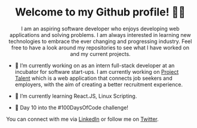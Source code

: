 <h1 align="center">
Welcome to my Github profile! 👨‍💻
</h1>
<p align="center">
I am an aspiring software developer who enjoys developing web applications and solving problems. I am always interested in learning new technologies to embrace the ever changing and progressing industry. Feel free to have a look around my repositories to see what I have worked on and my current projects. 
  
  
- 🔭 I’m currently working on as an intern full-stack developer at an incubator for software start-ups. I am currently working on [Project Talent](https://github.com/rethc/Talent-Standard-Tasks) which is a web application that connects job seekers and employers, with the aim of creating a better recruitment experience.

- 🌱 I’m currently learning React.JS, Linux Scripting.

- 💪 Day 10 into the #100DaysOfCode challenge!

You can connect with me via [LinkedIn](https://nz.linkedin.com/in/chesda-reth-8427741b3) or follow me on [Twitter](https://twitter.com/ChesdaReth).

</p>
<!--
**rethc/rethc** is a ✨ _special_ ✨ repository because its `README.md` (this file) appears on your GitHub profile.

Here are some ideas to get you started:

- 🔭 I’m currently working on ...
- 🌱 I’m currently learning ...
- 👯 I’m looking to collaborate on ...
- 🤔 I’m looking for help with ...
- 💬 Ask me about ...
- 📫 How to reach me: ...
- 😄 Pronouns: ...
- ⚡ Fun fact: ...
-->

